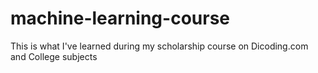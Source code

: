 # machine-learning-course
This is what I've learned during my scholarship course on Dicoding.com and College subjects
